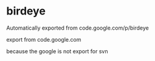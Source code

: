 # birdeye
Automatically exported from code.google.com/p/birdeye

export from code.google.com

because the google is not export for svn
